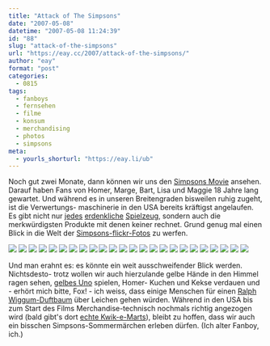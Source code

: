```yaml
---
title: "Attack of The Simpsons"
date: "2007-05-08"
datetime: "2007-05-08 11:24:39"
id: "88"
slug: "attack-of-the-simpsons"
url: "https://eay.cc/2007/attack-of-the-simpsons/"
author: "eay"
format: "post"
categories:
  - 0815
tags:
  - fanboys
  - fernsehen
  - filme
  - konsum
  - merchandising
  - photos
  - simpsons
meta:
  - yourls_shorturl: "https://eay.li/ub"
---
```


Noch gut zwei Monate, dann können wir uns den [Simpsons Movie](http://www.simpsonsmovie.com/) ansehen. Darauf haben Fans von Homer, Marge, Bart, Lisa und Maggie 18 Jahre lang gewartet. Und während es in unseren Breitengraden bisweilen ruhig zugeht, ist die Verwertungs- maschinerie in den USA bereits kräftigst angelaufen. Es gibt nicht nur [jedes](http://www.flickr.com/photos/retrocactus/426110776/) [erdenkliche](http://www.flickr.com/photos/retrocactus/426110518/) [Spielzeug](http://www.flickr.com/photos/retrocactus/426107919/), sondern auch die merkwürdigsten Produkte mit denen keiner rechnet. Grund genug mal einen Blick in die Welt der [Simpsons-flickr-Fotos](http://www.flickr.com/photos/tags/simpsons/) zu werfen.

[![](http://farm1.static.flickr.com/173/460371123_192192f2ab_s.jpg)](http://www.flickr.com/photos/76529054@N00/460371123/) [![](http://farm1.static.flickr.com/221/487780111_a4197f99e2_s.jpg)](http://www.flickr.com/photos/victor_lee/487780111/) [![](http://farm1.static.flickr.com/227/481073038_58a6dcc403_s.jpg)](http://www.flickr.com/photos/jozinick/481073038/) [![](http://farm1.static.flickr.com/230/482044627_6023715d53_s.jpg)](http://www.flickr.com/photos/archiemcphee/482044627/) [![](http://farm1.static.flickr.com/185/480898605_d30156d929_s.jpg)](http://www.flickr.com/photos/schnaars/480898605/) [![](http://farm1.static.flickr.com/208/449390428_698070acb2_s.jpg)](http://www.flickr.com/photos/monkehhugger/449390428/) [![](http://farm1.static.flickr.com/196/478802351_289129c368_s.jpg)](http://www.flickr.com/photos/fabricio/478802351/) [![](http://farm1.static.flickr.com/228/464227056_e652916bbc_s.jpg)](http://www.flickr.com/photos/aadsm/464227056/) [![](http://farm1.static.flickr.com/185/464227302_6f1110b555_s.jpg)](http://www.flickr.com/photos/aadsm/464227302/) [![](http://farm1.static.flickr.com/180/464885751_b0b62961fc_s.jpg)](http://www.flickr.com/photos/bachifu/464885751/) [![](http://farm1.static.flickr.com/184/455368758_b1d8a757e6_s.jpg)](http://www.flickr.com/photos/kingsuperspecial/455368758/) [![](http://farm1.static.flickr.com/231/469332635_86ae405aa8_s.jpg)](http://www.flickr.com/photos/ozzdo/469332635/) [![](http://farm1.static.flickr.com/102/292015821_dc3de0244d_s.jpg)](http://www.flickr.com/photos/1773/292015821/) [![](http://farm1.static.flickr.com/30/99042291_baf99be325_s.jpg)](http://www.flickr.com/photos/dogmatic/99042291/) [![](http://farm1.static.flickr.com/21/26696972_e06b55e68e_s.jpg)](http://www.flickr.com/photos/52878org/26696972/) [![](http://farm1.static.flickr.com/63/202771192_abb0ec9517_s.jpg)](http://www.flickr.com/photos/aed/202771192/) [![](http://farm1.static.flickr.com/47/112502298_2aee900042_s.jpg)](http://www.flickr.com/photos/sinja/112502298/) [![](http://farm1.static.flickr.com/51/178828169_26f8512adf_s.jpg)](http://www.flickr.com/photos/katyiana/178828169/) [![](http://farm1.static.flickr.com/70/201443673_ece0807780_s.jpg)](http://www.flickr.com/photos/neven/201443673/) [![](http://farm1.static.flickr.com/19/106677946_38ef08fc2a_s.jpg)](http://www.flickr.com/photos/orbz/106677946/) [![](http://farm1.static.flickr.com/67/158097988_d4a700103c_s.jpg)](http://www.flickr.com/photos/fabfel/158097988/) [![](http://farm1.static.flickr.com/66/164505227_d5d0aa5e66_s.jpg)](http://www.flickr.com/photos/ericinsf/164505227/) [![](http://farm1.static.flickr.com/162/396605120_9f56cce22c_s.jpg)](http://www.flickr.com/photos/tiarafoto/396605120/) [![](http://farm1.static.flickr.com/167/419391456_a3f3c88929_s.jpg)](http://www.flickr.com/photos/calistan/419391456/)

Und man erahnt es: es könnte ein weit ausschweifender Blick werden. Nichtsdesto- trotz wollen wir auch hierzulande gelbe Hände in den Himmel ragen sehen, [gelbes Uno](http://www.flickr.com/photos/76529054@N00/460371123/) spielen, Homer- Kuchen und Kekse verdauen und - erhört mich bitte, Fox! - ich weiss, dass einige Menschen für einen [Ralph Wiggum-Duftbaum](http://www.flickr.com/photos/neven/201443673/) über Leichen gehen würden. Während in den USA bis zum Start des Films Merchandise-technisch nochmals richtig angezogen wird (bald gibt's dort [echte Kwik-e-Marts](http://www.intro.de/news/23040457)), bleibt zu hoffen, dass wir auch ein bisschen Simpsons-Sommermärchen erleben dürfen. (Ich alter Fanboy, ich.)
